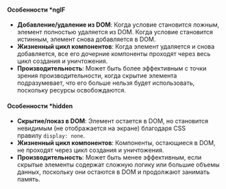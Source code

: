 
#### Особенности *ngIF

- **Добавление/удаление из DOM**: Когда условие становится ложным, элемент полностью удаляется из DOM. Когда условие становится истинным, элемент снова добавляется в DOM.
- **Жизненный цикл компонентов**: Когда элемент удаляется и снова добавляется, все его дочерние компоненты проходят через весь цикл создания и уничтожения.
- **Производительность**: Может быть более эффективным с точки зрения производительности, когда скрытие элемента подразумевает, что его больше нельзя будет использовать, поскольку ресурсы освобождаются.


#### Особенности *hidden

- **Скрытие/показ в DOM**: Элемент остается в DOM, но становится невидимым (не отображается на экране) благодаря CSS правилу `display: none`.
- **Жизненный цикл компонентов**: Компоненты, остающиеся в DOM, не проходят через цикл создания и уничтожения.
- **Производительность**: Может быть менее эффективным, если скрытые элементы содержат сложную логику или большие объемы данных, поскольку они остаются в DOM и продолжают занимать память.
